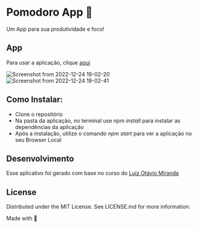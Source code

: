 # Pomodoro App :tomato:


Um App para sua produtividade e foco!



## App

Para usar a aplicação, clique [aqui](https://pomodoro-appp.vercel.app/)

![Screenshot from 2022-12-24 19-02-20](https://user-images.githubusercontent.com/76450683/209451927-e9e19fde-a601-462a-a283-31faf216741a.png)
![Screenshot from 2022-12-24 19-02-41](https://user-images.githubusercontent.com/76450683/209451928-ade29466-e065-4e9a-a7a5-5952672d88eb.png)

## Como Instalar:

* Clone o repositório
* Na pasta da aplicação, no terminal use *npm install* para instalar as dependências da aplicação
* Após a instalação, utilize o comando *npm start* para ver a aplicação no seu Browser Local


## Desenvolvimento

Esse aplicativo foi gerado com base no curso do [Luiz Otávio Miranda](https://github.com/luizomf)

## License
Distributed under the MIT License. See LICENSE.md for more information.

Made with 🖤
